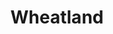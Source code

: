 ---
title: "Wheatland"
hashtag: "wheatland"
tags:
  - City
  - Cities I have visited
  - Wyoming
---